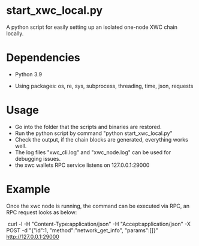 # start_xwc_local.py

A python script for easily setting up an isolated one-node XWC chain locally.

# Dependencies

* Python 3.9

* Using packages: os, re, sys, subprocess, threading, time, json, requests

  

# Usage

* Go into the folder that the scripts and binaries are restored.
* Run the python script by command "python start_xwc_local.py"
* Check the output, if the chain blocks are generated, everything works well.
* The log files "xwc_cli.log" and "xwc_node.log" can be used for debugging issues.
* the xwc wallets RPC service listens on 127.0.0.1:29000



# Example

Once the xwc node is running, the command can be executed via RPC, an RPC request looks as below:

​		curl -l -H "Content-Type:application/json" -H "Accept:application/json" -X POST  -d "{\"id\":1, \"method\":\"network_get_info\", \"params\":[]}" http://127.0.0.1:29000


